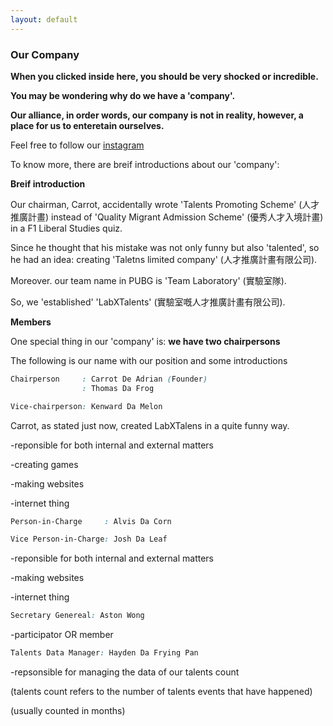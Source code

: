 ```yaml
---
layout: default
---
```


### Our Company
 
__When you clicked inside here, you should be very shocked or incredible.__

__You may be wondering why do we have a 'company'.__
 
__Our alliance, in order words, our company is not in reality, however, a place for us to enteretain ourselves.__

Feel free to follow our [instagram](https://www.instagram.com/labxtalents/)

To know more, there are breif introductions about our 'company':

**Breif introduction**

Our chairman, Carrot, accidentally wrote 'Talents Promoting Scheme' (人才推廣計畫) instead of 'Quality Migrant Admission Scheme' (優秀人才入境計畫) in a F1 Liberal Studies quiz.

Since he thought that his mistake was not only funny but also 'talented', so he had an idea: creating 'Taletns limited company' (人才推廣計畫有限公司).

Moreover. our team name in PUBG is 'Team Laboratory' (實驗室隊).

So, we 'established' 'LabXTalents' (實驗室嘅人才推廣計畫有限公司).

**Members**

One special thing in our 'company' is: **we have two chairpersons**

The following is our name with our position and some introductions

```css
Chairperson     : Carrot De Adrian (Founder)
                : Thomas Da Frog

Vice-chairperson: Kenward Da Melon
```
Carrot, as stated just now, created LabXTalens in a quite funny way.

-reponsible for both internal and external matters

-creating games

-making websites

-internet thing

```css
Person-in-Charge     : Alvis Da Corn

Vice Person-in-Charge: Josh Da Leaf
```

-reponsible for both internal and external matters

-making websites

-internet thing

```css
Secretary Genereal: Aston Wong
```

-participator OR member

```css
Talents Data Manager: Hayden Da Frying Pan
```

-repsonsible for managing the data of our talents count

(talents count refers to the number of talents events that have happened)

(usually counted in months)
